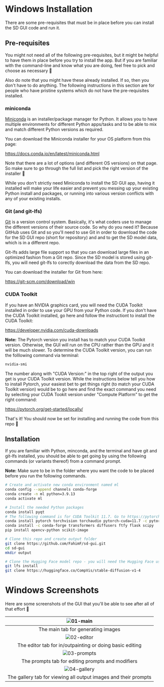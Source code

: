 # Windows Installation

There are some pre-requisites that must be in place before you can install the SD GUI code and run it.

## Pre-requisites

You might not need all of the following pre-requisites, but it might be helpful to have them in place before you try to install the app. But if you are familiar with the command-line and know what you are doing, feel free to pick and choose as necessary 🙂

Also do note that you might have these already installed. If so, then you don't have to do anything. The following instructions in this section are for people who have pristine systems which do not have the pre-requisites installed.

### miniconda

[Miniconda](https://docs.conda.io/en/latest/miniconda.html) is an installer/package manager for Python. It allows you to have multiple environments for different Python apps/tasks and to be able to mix and match different Python versions as required.

You can download the Miniconda installer for your OS platform from this page:

https://docs.conda.io/en/latest/miniconda.html

Note that there are a lot of options (and different OS versions) on that page. So make sure to go through the full list and pick the right version of the installer 🙂

While you don't strictly need Miniconda to install the SD GUI app, having it installed will make your life easier and prevent you messing up your existing Python install and packages, or running into various version conflicts with any of your existing installs.

### Git (and git-lfs)

[Git](https://git-scm.com/) is a version control system. Basically, it's what coders use to manage the different versions of their source code. So why do you need it? Because GitHub uses Git and so you'll need to use Git in order to download the code for the SD GUI repo (short for repository) and and to get the SD model data, which is in a different repo.

Git-lfs adds large file support so that you can download large files in an optimized fashion from a Git repo. Since the SD model is stored using git-lfs, you will need git-lfs to corectly download the data from the SD repo.

You can download the installer for Git from here:

https://git-scm.com/download/win

### CUDA Toolkit

If you have an NVIDIA graphics card, you will need the CUDA Toolkit installed in order to use your GPU from your Python code. If you don't have the CUDA Toolkit installed, go here and follow the instructiont to install the CUDA Toolkit:

https://developer.nvidia.com/cuda-downloads

**Note:** The Pytorch version you install has to match your CUDA Toolkit version. Otherwise, the GUI will run on the CPU rather than the GPU and it will be much slower. To determine the CUDA Toolkit version, you can run the folllowing command via terminal:

```bash
nvidia-smi
```

The number along with "CUDA Version:" in the top right of the output you get is your CUDA Toolkit version. While the instructions below tell you how to install Pytorch, your easiest bet to get things right (to match your CUDA Toolkit version) would be to go here and find the exact command you need by selecting your CUDA Tookit version under "Compute Platform" to get the right command:

https://pytorch.org/get-started/locally/

That's it! You should now be set for installing and running the code from this repo 🙂

## Installation

If you are familiar with Python, minconda, and the terminal and have git and git-lfs installed, you should be able to get going by using the following commands (or variants thereof) from a command prompt. 

**Note:** Make sure to be in the folder where you want the code to be placed before you run the following commands.

```bash
# Create and activate new conda environment named ml
conda config --append channels conda-forge
conda create -n ml python=3.9.13
conda activate ml

# Install the needed Python packages
conda install pyqt
# The following command is for CUDA Toolkit 11.7. Go to https://pytorch.org/get-started/locally/ and find the correct commadn matching your CUDA Toolkit version
conda install pytorch torchvision torchaudio pytorch-cuda=11.7 -c pytorch-nightly -c nvidia
conda install -c conda-forge transformers diffusers ftfy flask scipy
pip install opencv-python scikit-image

# Clone this repo and create output folder
git clone https://github.com/FahimF/sd-gui.git
cd sd-gui
mkdir output

# Clone the Hugging Face model repo - you will need the Hugging Face user and password for this step
git lfs install
git clone https://huggingface.co/CompVis/stable-diffusion-v1-4
```

# Windows Screenshots

Here are some screenshots of the GUI that you'll be able to see after all of that effort 🙂

|            ![01-main](../screens/win-01-main.jpg)            |
| :----------------------------------------------------------: |
|              The main tab for generating images              |
|          ![02-editor](../screens/win-02-editor.jpg)          |
|   The editor tab for in/outpainting or doing basic editing   |
|         ![03-prompts](../screens/win-03-prompts.jpg)         |
|      The prompts tab for editing prompts and modifiers       |
|         ![04-gallery](../screens/win-04-gallery.jpg)         |
| The gallery tab for viewing all output images and their prompts |

